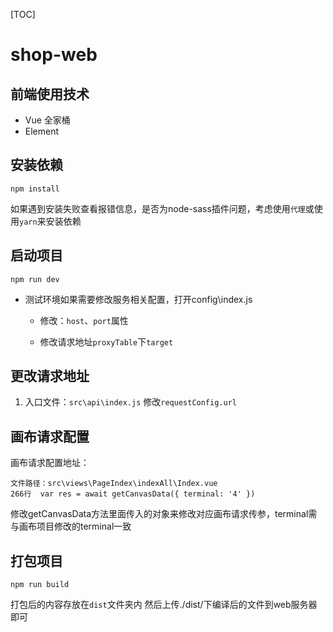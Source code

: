 [TOC]

# shop-web

## 前端使用技术
  * Vue 全家桶
  * Element


## 安装依赖

```
npm install
```

如果遇到安装失败查看报错信息，是否为node-sass插件问题，考虑使用`代理`或使用`yarn`来安装依赖

## 启动项目

```
npm run dev
```

- 测试环境如果需要修改服务相关配置，打开config\index.js
  - 修改：`host`、`port`属性

  - 修改请求地址`proxyTable`下`target`



## 更改请求地址


1. 入口文件：`src\api\index.js` 	修改`requestConfig.url`


## 画布请求配置

画布请求配置地址：

```
文件路径：src\views\PageIndex\indexAll\Index.vue
266行  var res = await getCanvasData({ terminal: '4' })
```

修改getCanvasData方法里面传入的对象来修改对应画布请求传参，terminal需与画布项目修改的terminal一致



## 打包项目

```
npm run build
```

打包后的内容存放在`dist`文件夹内
然后上传./dist/下编译后的文件到web服务器即可
